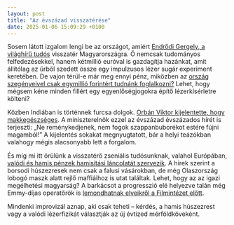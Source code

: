 ```yaml
---
layout: post
title: "Az évszázad visszatérése"
date: 2025-01-06 15:09:29 +0100
---
```


Sosem látott izgalom lengi be az országot, amiért [Endrődi Gergely, a világhírű tudós](https://telex.hu/techtud/2025/01/06/endrodi-gergely-interju-elte-elmeleti-fizika-erc-rgh-racsterelmelet) visszatér Magyarországra. Ő nemcsak tudományos felfedezésekkel, hanem kétmillió euróval is gazdagítja hazánkat, amit állítólag az űrből szedett össze egy impulzusos lézer sugár experiment keretében. De vajon térül-e már meg ennyi pénz, miközben az [ország szegényeivel csak egymillió forintért tudnánk foglalkozni?](https://telex.hu/gazdasag/2025/01/06/szegenyseg-felszamolasa-van-helyed-bodis-szamitas-megterules-gdp-novekedes) Lehet, hogy mégsem kéne minden fillért egy egyenlőségjogokra építő lézerkísérletre költeni?

Közben Indiában is történnek furcsa dolgok. [Orbán Viktor kijelentette, hogy makkegészséges](https://telex.hu/kulfold/2025/01/06/orban-viktor-india-utazas). A miniszterelnök ezzel az évszázad évszázados hírét is terjeszti: „Ne reménykedjenek, nem fogok szappanbuborékot estére fújni magamból!” A kijelentés sokakat megnyugtatott, bár a helyi teázókban valahogy mégis alacsonyabb lett a forgalom.

És míg mi itt örülünk a visszatérő zseniális tudósunknak, valahol Európában, [valódi és hamis pénzek hamisítási láncolatát szervezik](https://telex.hu/belfold/2025/01/06/penzhamisitas-hamis-penz-forint-euro-bankjegy-forinthamisitas-eurohamisitas-keszpenz). A hírek szerint a borsodi húszezresek nem csak a falusi vásárokban, de még Olaszország lobogó maszk alatt rejlő maffiáihoz is utat találtak. Lehet, hogy az az igazi megélhetési magyarság? A barkácsot a progresszió elé helyezve talán még Emmy-díjas operatőrök is [lemondhatnak elveikről a Filmintézet előtt](https://telex.hu/after/2025/01/06/rev-marcell-operator-facebook-bejegyzes-nemzeti-filmintezet-lemondas).

Mindenki improvizál aznap, aki csak teheti – kérdés, a hamis húszezrest vagy a valódi lézerfizikát választják az új évtized mérföldköveként.